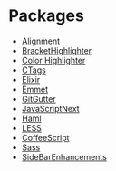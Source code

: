# Packages

- <a target="_blank" href="https://sublime.wbond.net/packages/Alignment">Alignment</a>
- <a target="_blank" href="https://sublime.wbond.net/packages/BracketHighlighter">BracketHighlighter</a>
- <a target="_blank" href="https://sublime.wbond.net/packages/Color%20Highlighter">Color Highlighter</a>
- <a target="_blank" href="https://packagecontrol.io/packages/CTags">CTags</a>
- <a target="_blank" href="https://packagecontrol.io/packages/Elixir">Elixir</a>
- <a target="_blank" href="https://sublime.wbond.net/packages/Emmet">Emmet</a>
- <a target="_blank" href="https://sublime.wbond.net/packages/GitGutter">Git​Gutter</a>
- <a target="_blank" href="https://packagecontrol.io/packages/JavaScriptNext%20-%20ES6%20Syntax">Java​Script​Next</a>
- <a target="_blank" href="https://packagecontrol.io/packages/Haml">Haml</a>
- <a target="_blank" href="https://sublime.wbond.net/packages/LESS">LESS</a>
- <a target="_blank" href="https://sublime.wbond.net/packages/CoffeeScript">Coffee​Script</a>
- <a target="_blank" href="https://packagecontrol.io/packages/Sass">Sass</a>
- <a target="_blank" href="https://sublime.wbond.net/packages/SideBarEnhancements">Side​Bar​Enhancements</a>
